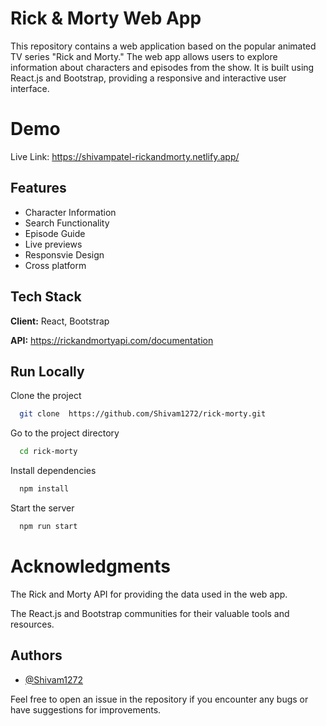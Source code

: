 # Rick & Morty Web App
This repository contains a web application based on the popular animated TV series "Rick and Morty." The web app allows users to explore information about characters and episodes from the show. It is built using React.js and Bootstrap, providing a responsive and interactive user interface.

# Demo

Live Link: https://shivampatel-rickandmorty.netlify.app/


## Features

- Character Information
- Search Functionality
- Episode Guide
- Live previews
- Responsvie Design
- Cross platform



## Tech Stack

**Client:** React, Bootstrap

**API:**  https://rickandmortyapi.com/documentation 


## Run Locally

Clone the project

```bash
  git clone  https://github.com/Shivam1272/rick-morty.git
```

Go to the project directory

```bash
  cd rick-morty
```

Install dependencies

```bash
  npm install
```

Start the server

```bash
  npm run start
```

# Acknowledgments
The Rick and Morty API for providing the data used in the web app.

The React.js and Bootstrap communities for their valuable tools and resources.


## Authors

- [@Shivam1272](https://www.github.com/shivam1272)



Feel free to open an issue in the repository if you encounter any bugs or have suggestions for improvements.
